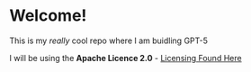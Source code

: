 # Welcome!
This is my *really* cool repo where I am buidling GPT-5

I will be using the **Apache Licence 2.0** - [Licensing Found Here](LICENSE)
